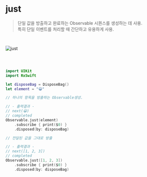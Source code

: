 just
=====

> 단일 값을 방출하고 완료하는 Observable 시퀀스를 생성하는 데 사용.  
> 특히 단일 이벤트를 처리할 때 간단하고 유용하게 사용.  

&nbsp;

![just](https://github.com/user-attachments/assets/20cfdcb3-7693-4054-9761-8a8f64f6913b)

&nbsp;

```swift

import UIKit
import RxSwift

let disposeBag = DisposeBag()
let element = "😀"

// 하나의 항목을 방출하는 Observable생성.

// - 출력결과 -
// next(😀)
// completed
Observable.just(element)
    .subscribe { print($0) }
    .disposed(by: disposeBag)

// 전달된 값을 그대로 방출

// - 출력결과 -
// next([1, 2, 3])
// completed
Observable.just([1, 2, 3])
    .subscribe { print($0) }
    .disposed(by: disposeBag)

```
